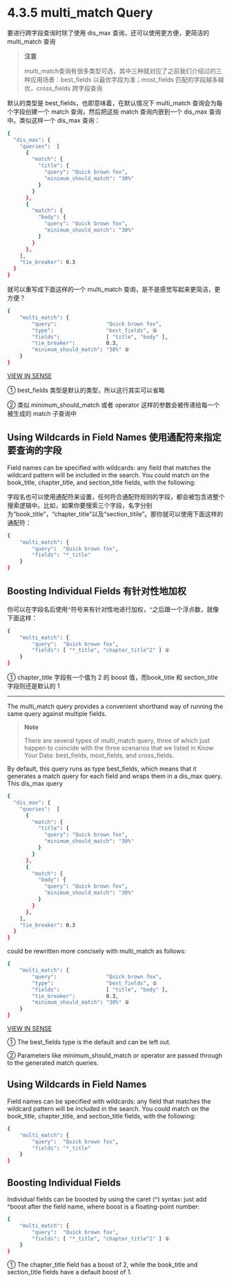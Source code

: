 # 4.3.5 multi_match Query

要进行跨字段查询时除了使用 dis_max 查询，还可以使用更方便，更简洁的 multi_match 查询

> **注意**
> 
> multi_match查询有很多类型可选，其中三种就对应了之前我们介绍过的三种应用场景：best_fields 以最优字段为准；most_fields 匹配的字段越多越优，cross_fields 跨字段查询

默认的类型是 best_fields，也即意味着，在默认情况下 multi_match 查询会为每个字段创建一个 match 查询，然后把这些 match 查询内嵌到一个 dis_max 查询中。类似这样一个 dis_max 查询：

```bash
{
  "dis_max": {
    "queries":  [
      {
        "match": {
          "title": {
            "query": "Quick brown fox",
            "minimum_should_match": "30%"
          }
        }
      },
      {
        "match": {
          "body": {
            "query": "Quick brown fox",
            "minimum_should_match": "30%"
          }
        }
      },
    ],
    "tie_breaker": 0.3
  }
}
```

就可以重写成下面这样的一个 multi_match 查询，是不是感觉写起来更简洁，更方便？

```bash
{
    "multi_match": {
        "query":                "Quick brown fox",
        "type":                 "best_fields", ①
        "fields":               [ "title", "body" ],
        "tie_breaker":          0.3,
        "minimum_should_match": "30%" ②
    }
}
```
[VIEW IN SENSE](http://localhost:5601/app/sense/?load_from=https://www.elastic.co/guide/en/elasticsearch/guide/current/snippets/110_Multi_Field_Search/25_Best_fields.json) 


① best_fields 类型是默认的类型，所以这行其实可以省略

② 类似 minimum_should_match 或者 operator 这样的参数会被传递给每一个被生成的 match 子查询中

## Using Wildcards in Field Names 使用通配符来指定要查询的字段

Field names can be specified with wildcards: any field that matches the wildcard pattern will be included in the search. You could match on the book_title, chapter_title, and section_title fields, with the following:

字段名也可以使用通配符来设置，任何符合通配符规则的字段，都会被包含进整个搜索逻辑中。比如，如果你要搜索三个字段，名字分别为“book_title”，“chapter_title”以及“section_titile”。那你就可以使用下面这样的通配符：
```bash
{
    "multi_match": {
        "query":  "Quick brown fox",
        "fields": "*_title"
    }
}
```

## Boosting Individual Fields 有针对性地加权

你可以在字段名后使用`^`符号来有针对性地进行加权，`^`之后跟一个浮点数，就像下面这样：

```bash
{
    "multi_match": {
        "query":  "Quick brown fox",
        "fields": [ "*_title", "chapter_title^2" ] ① 
    }
}
```

① chapter_title 字段有一个值为 2 的 boost 值，而book_title 和 section_title 字段则还是默认的 1

***

The multi_match query provides a convenient shorthand way of running the same query against multiple fields.

> **Note**
> 
> There are several types of multi_match query, three of which just happen to coincide with the three scenarios that we listed in Know Your Data: best_fields, most_fields, and cross_fields.

By default, this query runs as type best_fields, which means that it generates a match query for each field and wraps them in a dis_max query. This dis_max query

```bash
{
  "dis_max": {
    "queries":  [
      {
        "match": {
          "title": {
            "query": "Quick brown fox",
            "minimum_should_match": "30%"
          }
        }
      },
      {
        "match": {
          "body": {
            "query": "Quick brown fox",
            "minimum_should_match": "30%"
          }
        }
      },
    ],
    "tie_breaker": 0.3
  }
}
```

could be rewritten more concisely with multi_match as follows:

```bash
{
    "multi_match": {
        "query":                "Quick brown fox",
        "type":                 "best_fields", ①
        "fields":               [ "title", "body" ],
        "tie_breaker":          0.3,
        "minimum_should_match": "30%" ②
    }
}
```
[VIEW IN SENSE](http://localhost:5601/app/sense/?load_from=https://www.elastic.co/guide/en/elasticsearch/guide/current/snippets/110_Multi_Field_Search/25_Best_fields.json) 


① The best_fields type is the default and can be left out.

② Parameters like minimum_should_match or operator are passed through to the generated match queries.

## Using Wildcards in Field Names

Field names can be specified with wildcards: any field that matches the wildcard pattern will be included in the search. You could match on the book_title, chapter_title, and section_title fields, with the following:

```bash
{
    "multi_match": {
        "query":  "Quick brown fox",
        "fields": "*_title"
    }
}
```

## Boosting Individual Fields

Individual fields can be boosted by using the caret (^) syntax: just add ^boost after the field name, where boost is a floating-point number:

```bash
{
    "multi_match": {
        "query":  "Quick brown fox",
        "fields": [ "*_title", "chapter_title^2" ] ① 
    }
}
```

① The chapter_title field has a boost of 2, while the book_title and section_title fields have a default boost of 1.
